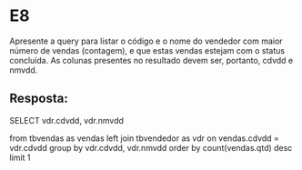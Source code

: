 # E8
Apresente a query para listar o código e o nome do vendedor com maior número de vendas (contagem), e que estas vendas estejam com o status concluída.  As colunas presentes no resultado devem ser, portanto, cdvdd e nmvdd.

## Resposta:
SELECT
	vdr.cdvdd,
	vdr.nmvdd

from tbvendas as vendas
left join tbvendedor as vdr
	on vendas.cdvdd = vdr.cdvdd
group by vdr.cdvdd, vdr.nmvdd
order by count(vendas.qtd) desc
limit 1